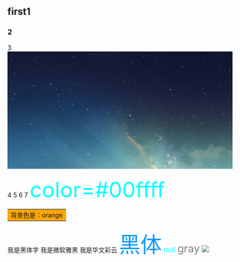 ## first1
### 2
3
![](无标题.png)

4
5
6
7
<font color=#00ffff size=72 > color=#00ffff</font>
<table><tr><td bgcolor=orange>背景色是：orange</td></tr></table>

<font face="黑体">我是黑体字</font>
<font face="微软雅黑">我是微软雅黑</font>
<font face="STCAIYUN">我是华文彩云</font>
<font color=#0099ff size=12 face="黑体">黑体</font>
<font color=#00ffff size=3>null</font>
<font color=gray size=5>gray</font>
![](1.jpg)

